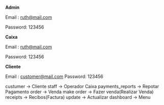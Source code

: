 **Admin**

Email	: ruth@mail.com

Password: 123456


**Caixa**

Email	: ruth@mail.com

Password: 123456


**Cliente**

Email	: customer@mail.com
Password: 123456

custumer -> Cliente
staff -> Operador Caixa
payments_reports -> Repotar Pagamento
order -> Venda
make order -> Fazer venda(Realizar Venda)
receipts -> Recibos(Factura)
update -> Actualizar
dashboard -> Menu
